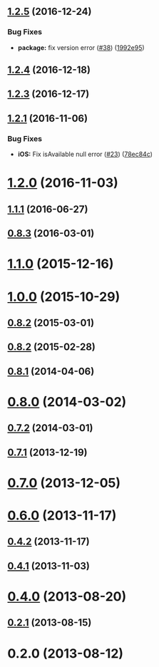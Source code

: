 <a name="1.2.5"></a>
## [1.2.5](https://github.com/hypery2k/cordova-email-plugin/compare/v1.2.4...v1.2.5) (2016-12-24)


### Bug Fixes

* **package:** fix version error ([#38](https://github.com/hypery2k/cordova-email-plugin/issues/38)) ([1992e95](https://github.com/hypery2k/cordova-email-plugin/commit/1992e95))



<a name="1.2.4"></a>
## [1.2.4](https://github.com/hypery2k/cordova-email-plugin/compare/v1.2.3...v1.2.4) (2016-12-18)



<a name="1.2.3"></a>
## [1.2.3](https://github.com/hypery2k/cordova-email-plugin/compare/v1.2.1...v1.2.3) (2016-12-17)



<a name="1.2.1"></a>
## [1.2.1](https://github.com/hypery2k/cordova-email-plugin/compare/v1.2.0...v1.2.1) (2016-11-06)


### Bug Fixes

* **iOS:** Fix isAvailable null error ([#23](https://github.com/hypery2k/cordova-email-plugin/issues/23)) ([78ec84c](https://github.com/hypery2k/cordova-email-plugin/commit/78ec84c))



<a name="1.2.0"></a>
# [1.2.0](https://github.com/hypery2k/cordova-email-plugin/compare/v1.1.1...v1.2.0) (2016-11-03)



<a name="1.1.1"></a>
## [1.1.1](https://github.com/hypery2k/cordova-email-plugin/compare/0.8.3...v1.1.1) (2016-06-27)



<a name="0.8.3"></a>
## [0.8.3](https://github.com/hypery2k/cordova-email-plugin/compare/v1.1.0...0.8.3) (2016-03-01)



<a name="1.1.0"></a>
# [1.1.0](https://github.com/hypery2k/cordova-email-plugin/compare/v1.0.0...v1.1.0) (2015-12-16)



<a name="1.0.0"></a>
# [1.0.0](https://github.com/hypery2k/cordova-email-plugin/compare/0.8.2...v1.0.0) (2015-10-29)



<a name="0.8.2"></a>
## [0.8.2](https://github.com/hypery2k/cordova-email-plugin/compare/v0.8.2...0.8.2) (2015-03-01)



<a name="0.8.2"></a>
## [0.8.2](https://github.com/hypery2k/cordova-email-plugin/compare/0.8.1...v0.8.2) (2015-02-28)



<a name="0.8.1"></a>
## [0.8.1](https://github.com/hypery2k/cordova-email-plugin/compare/0.8.0...0.8.1) (2014-04-06)



<a name="0.8.0"></a>
# [0.8.0](https://github.com/hypery2k/cordova-email-plugin/compare/0.7.2...0.8.0) (2014-03-02)



<a name="0.7.2"></a>
## [0.7.2](https://github.com/hypery2k/cordova-email-plugin/compare/0.7.1...0.7.2) (2014-03-01)



<a name="0.7.1"></a>
## [0.7.1](https://github.com/hypery2k/cordova-email-plugin/compare/0.7.0...0.7.1) (2013-12-19)



<a name="0.7.0"></a>
# [0.7.0](https://github.com/hypery2k/cordova-email-plugin/compare/0.6.0...0.7.0) (2013-12-05)



<a name="0.6.0"></a>
# [0.6.0](https://github.com/hypery2k/cordova-email-plugin/compare/0.4.2...0.6.0) (2013-11-17)



<a name="0.4.2"></a>
## [0.4.2](https://github.com/hypery2k/cordova-email-plugin/compare/0.4.1...0.4.2) (2013-11-17)



<a name="0.4.1"></a>
## [0.4.1](https://github.com/hypery2k/cordova-email-plugin/compare/0.4.0...0.4.1) (2013-11-03)



<a name="0.4.0"></a>
# [0.4.0](https://github.com/hypery2k/cordova-email-plugin/compare/0.2.1...0.4.0) (2013-08-20)



<a name="0.2.1"></a>
## [0.2.1](https://github.com/hypery2k/cordova-email-plugin/compare/0.2.0...0.2.1) (2013-08-15)



<a name="0.2.0"></a>
# 0.2.0 (2013-08-12)



